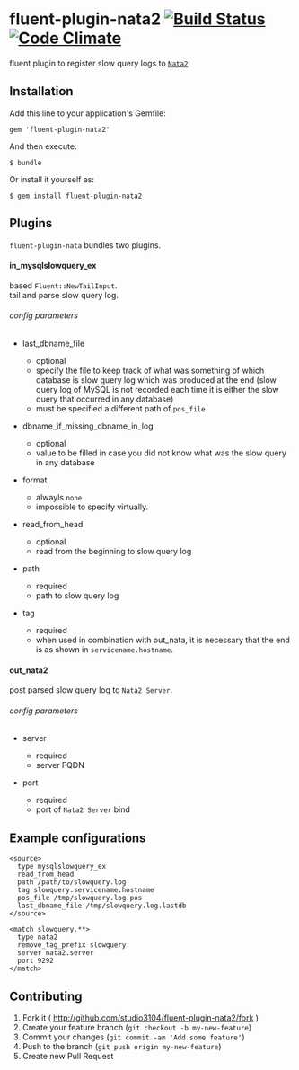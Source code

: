 # fluent-plugin-nata2 [![Build Status](https://travis-ci.org/studio3104/fluent-plugin-nata2.png)](https://travis-ci.org/studio3104/fluent-plugin-nata2) [![Code Climate](https://codeclimate.com/github/studio3104/fluent-plugin-nata2.png)](https://codeclimate.com/github/studio3104/fluent-plugin-nata2)

fluent plugin to register slow query logs to [`Nata2`](https://github.com/studio3104/nata2)

## Installation

Add this line to your application's Gemfile:

    gem 'fluent-plugin-nata2'

And then execute:

    $ bundle

Or install it yourself as:

    $ gem install fluent-plugin-nata2

## Plugins

`fluent-plugin-nata` bundles two plugins.

#### in_mysqlslowquery_ex

based `Fluent::NewTailInput`.  
tail and parse slow query log.

###### config parameters

- last_dbname_file
  - optional
  - specify the file to keep track of what was something of which database is slow query log which was produced at the end (slow query log of MySQL is not recorded each time it is either the slow query that occurred in any database)
  - must be specified a different path of `pos_file`

- dbname_if_missing_dbname_in_log
  - optional
  - value to be filled in case you did not know what was the slow query in any database

- format
  - alwayls `none`
  - impossible to specify virtually.

- read_from_head
  - optional
  - read from the beginning to slow query log

- path
  - required
  - path to slow query log

- tag
  - required
  - when used in combination with out_nata, it is necessary that the end is as shown in `servicename.hostname`.

#### out_nata2

post parsed slow query log to `Nata2 Server`.

###### config parameters

- server
  - required
  - server FQDN

- port
  - required
  - port of `Nata2 Server` bind

## Example configurations

```
<source>
  type mysqlslowquery_ex
  read_from_head
  path /path/to/slowquery.log
  tag slowquery.servicename.hostname
  pos_file /tmp/slowquery.log.pos
  last_dbname_file /tmp/slowquery.log.lastdb
</source>

<match slowquery.**>
  type nata2
  remove_tag_prefix slowquery.
  server nata2.server
  port 9292
</match>
```


## Contributing

1. Fork it ( http://github.com/studio3104/fluent-plugin-nata2/fork )
2. Create your feature branch (`git checkout -b my-new-feature`)
3. Commit your changes (`git commit -am 'Add some feature'`)
4. Push to the branch (`git push origin my-new-feature`)
5. Create new Pull Request
